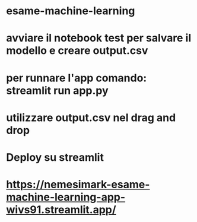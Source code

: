 # esame-machine-learning

# avviare il notebook test per salvare il modello e creare output.csv
# per runnare l'app comando: streamlit run app.py
# utilizzare output.csv nel drag and drop

# Deploy su streamlit 
# https://nemesimark-esame-machine-learning-app-wivs91.streamlit.app/